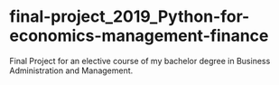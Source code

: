 # final-project_2019_Python-for-economics-management-finance
Final Project for an elective course of my bachelor degree in Business Administration and Management. 
